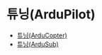 # 튜닝(ArduPilot)

- [튜닝(ArduCopter)](../SetupView/tuning_arducopter.md)
- [튜닝(ArduSub)](../SetupView/tuning_ardusub.md)
